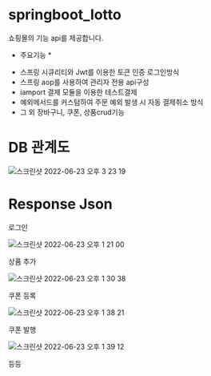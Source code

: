 # springboot_lotto

쇼핑몰의 기능 api를 제공합니다.

* 주요기능 *
- 스프링 시큐리티와 Jwt를 이용한 토큰 인증 로그인방식
- 스프링 aop를 사용하여 관리자 전용 api구성
- iamport 결제 모듈을 이용한 테스트결제
- 예외메서드를 커스텀하여 주문 예외 발생 시 자동 결제취소 방식
- 그 외 장바구니, 쿠폰, 상품crud기능


# DB 관계도
![스크린샷 2022-06-23 오후 3 23 19](https://user-images.githubusercontent.com/91492469/175825724-c384fc72-7a82-4db2-ad9b-63505332735d.png)


# Response Json

로그인 


![스크린샷 2022-06-23 오후 1 21 00](https://user-images.githubusercontent.com/91492469/175825630-ca376153-f68a-4fb5-9882-01a74f052284.png)

상품 추가


![스크린샷 2022-06-23 오후 1 30 38](https://user-images.githubusercontent.com/91492469/175825664-26acd62f-dcdd-409a-87a2-dd5624a19c47.png)

쿠폰 등록


![스크린샷 2022-06-23 오후 1 38 21](https://user-images.githubusercontent.com/91492469/175825680-b5c003a8-d0c6-4101-b2ec-fdfe28877fb5.png)

쿠폰 발행


![스크린샷 2022-06-23 오후 1 39 12](https://user-images.githubusercontent.com/91492469/175825709-c81b4d0f-e53f-4492-92fa-6387e9f22957.png)


등등
